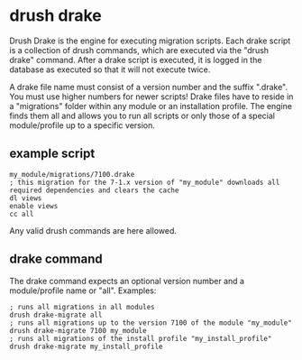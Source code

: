 drush drake
===========

Drush Drake is the engine for executing migration scripts. Each drake script is a collection of drush commands, which are executed via the "drush drake" command. After a drake script is executed, it is logged in the database as executed so that it will not execute twice. 

A drake file name must consist of a version number and the suffix ".drake". You must use higher numbers for newer scripts!
Drake files have to reside in a "migrations" folder within any module or an installation profile. The engine finds them all and allows you to run all scripts or only those
of a special module/profile up to a specific version.

example script
--------------

    my_module/migrations/7100.drake
    ; this migration for the 7-1.x version of "my_module" downloads all required dependencies and clears the cache
    dl views
    enable views
    cc all

Any valid drush commands are here allowed.

drake command
--------------

The drake command expects an optional version number and a module/profile name or "all". Examples:

    ; runs all migrations in all modules
    drush drake-migrate all
    ; runs all migrations up to the version 7100 of the module "my_module"
    drush drake-migrate 7100 my_module
    ; runs all migrations of the install profile "my_install_profile"
    drush drake-migrate my_install_profile
